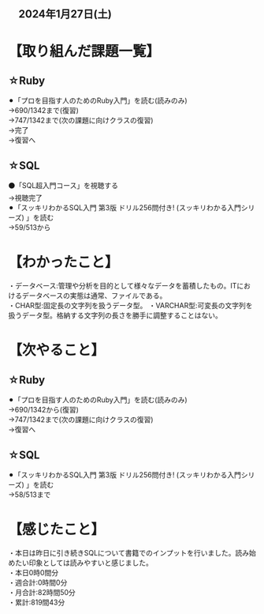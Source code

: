 ## 　2024年1月27日(土)
# 【取り組んだ課題一覧】
## ☆Ruby
⚫︎「プロを目指す人のためのRuby入門」を読む(読みのみ)<br>
→690/1342まで(復習)<br>
→747/1342まで(次の課題に向けクラスの復習)<br>
→完了<br>
→復習へ<br>
## ☆SQL
⚫「SQL超入門コース」を視聴する<br>
→視聴完了<br>
⚫︎「スッキリわかるSQL入門 第3版 ドリル256問付き! (スッキリわかる入門シリーズ) 」を読む<br>
→59/513から<br>
# 【わかったこと】
・データベース:管理や分析を目的として様々なデータを蓄積したもの。ITにおけるデータベースの実態は通常、ファイルである。<br>
・CHAR型:固定長の文字列を扱うデータ型。
・VARCHAR型:可変長の文字列を扱うデータ型。格納する文字列の長さを勝手に調整することはない。
# 【次やること】
## ☆Ruby
⚫︎「プロを目指す人のためのRuby入門」を読む(読みのみ)<br>
→690/1342から(復習)<br>
→747/1342まで(次の課題に向けクラスの復習)<br>
→復習へ<br>
## ☆SQL
⚫︎「スッキリわかるSQL入門 第3版 ドリル256問付き! (スッキリわかる入門シリーズ) 」を読む<br>
→58/513まで<br>
# 【感じたこと】
・本日は昨日に引き続きSQLについて書籍でのインプットを行いました。読み始めたい印象としては読みやすいと感じました。<br>
・本日0時0間分<br>
・週合計:0時間0分<br>
・月合計:82時間50分<br>
・累計:819間43分<br>
